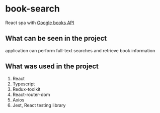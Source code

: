 # book-search

React spa with [Google books API](https://developers.google.com/books?hl=en)

## What can be seen in the project
application can perform full-text searches and retrieve book information

## What was used in the project
1. React
2. Typescript
3. Redux-toolkit
4. React-router-dom
5. Axios
6. Jest, React testing library
